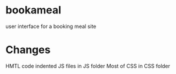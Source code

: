 # bookameal
user interface for a booking meal site

# Changes
HMTL code indented
JS files in JS folder
Most of CSS in CSS folder
